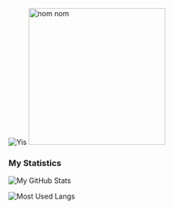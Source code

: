
![Yis](https://user-images.githubusercontent.com/63722509/147647719-8858583d-d1a0-4245-b655-6267123e4293.gif)
<img src="https://user-images.githubusercontent.com/63722509/147670954-a3ecf2be-3dc8-4127-be0e-122be0856f32.gif" alt="nom nom" width="270" height="270" />

### My Statistics

![My GitHub Stats](https://github-readme-stats.vercel.app/api?username=Sjoertjuh&show_icons=true&count_private=true&hide_title=true&include_all_commits=true)

![Most Used Langs](https://github-readme-stats.vercel.app/api/top-langs/?username=Sjoertjuh&layout=compact&hide_title=true)
